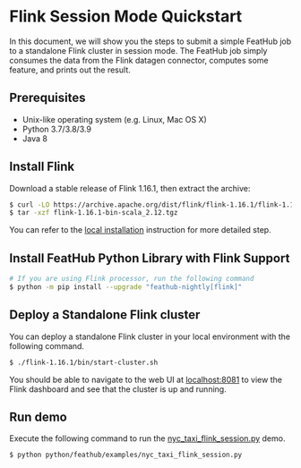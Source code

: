 # Flink Session Mode Quickstart

In this document, we will show you the steps to submit a simple FeatHub job
to a standalone Flink cluster in session mode. The FeatHub job simply consumes
the data from the Flink datagen connector, computes some feature, and prints 
out the result.

## Prerequisites

- Unix-like operating system (e.g. Linux, Mac OS X)
- Python 3.7/3.8/3.9
- Java 8

## Install Flink

Download a stable release of Flink 1.16.1, then extract the archive:

```bash
$ curl -LO https://archive.apache.org/dist/flink/flink-1.16.1/flink-1.16.1-bin-scala_2.12.tgz
$ tar -xzf flink-1.16.1-bin-scala_2.12.tgz
```

You can refer to the [local installation](https://nightlies.apache.org/flink/flink-docs-release-1.16/docs/try-flink/local_installation/) 
instruction for more detailed step.

## Install FeatHub Python Library with Flink Support

```bash
# If you are using Flink processor, run the following command
$ python -m pip install --upgrade "feathub-nightly[flink]"
```

## Deploy a Standalone Flink cluster

You can deploy a standalone Flink cluster in your local environment with the following 
command.

```bash
$ ./flink-1.16.1/bin/start-cluster.sh
```

You should be able to navigate to the web UI at [localhost:8081](http://localhost:8081)
to view the Flink dashboard and see that the cluster is up and running.

## Run demo
Execute the following command to run the
[nyc_taxi_flink_session.py](../../../../python/feathub/examples/nyc_taxi_flink_session.py) 
demo.

```bash
$ python python/feathub/examples/nyc_taxi_flink_session.py
```
